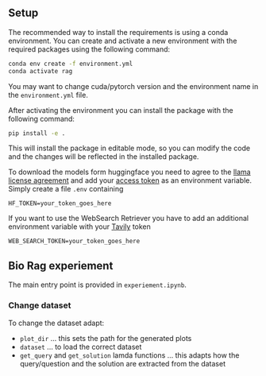 ## Setup

The recommended way to install the requirements is using a conda environment. You can create and activate a new environment with the required packages using the following command:

```bash
conda env create -f environment.yml
conda activate rag
```

You may want to change cuda/pytorch version and the environment name in the `environment.yml` file.

After activating the environment you can install the package with the following command:

```bash
pip install -e .
```

This will install the package in editable mode, so you can modify the code and the changes will be reflected in the installed package.

To download the models form huggingface you need to agree to the [llama license agreement](https://huggingface.co/meta-llama/Meta-Llama-3-8B) and add your [access token](https://huggingface.co/docs/hub/security-tokens) as an environment variable. Simply create a file `.env` containing

```
HF_TOKEN=your_token_goes_here
```

If you want to use the WebSearch Retriever you have to add an additional environment variable with your [Tavily](https://docs.tavily.com/docs/tavily-api/introduction) token

```
WEB_SEARCH_TOKEN=your_token_goes_here
```

## Bio Rag experiement

The main entry point is provided in `experiement.ipynb`.

### Change dataset

To change the dataset adapt:

- `plot_dir` ... this sets the path for the generated plots
- `dataset` ... to load the correct dataset
- `get_query` and `get_solution` lamda functions ... this adapts how the query/question and the solution are extracted from the dataset
